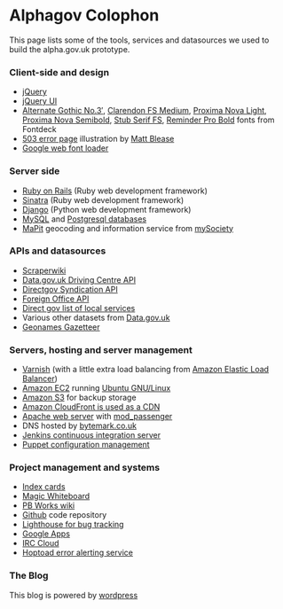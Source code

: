 # Alphagov Colophon

This page lists some of the tools, services and datasources we used to build the alpha.gov.uk prototype.

### Client-side and design

  * [jQuery](http://jquery.com/)
  * [jQuery UI](http://jqueryui.com/)
  * [Alternate Gothic No.3′](http://fontdeck.com/typeface/alternategothic), [Clarendon FS Medium](http://fontdeck.com/font/clarendonfs/medium), [Proxima Nova Light](http://fontdeck.com/font/proximanova/light), [Proxima Nova Semibold](http://fontdeck.com/font/proximanova/semibold), [Stub Serif FS](http://fontdeck.com/typeface/stubseriffs), [Reminder Pro Bold](http://fontdeck.com/typeface/reminderpro) fonts from Fontdeck
  * [503 error page](http://alpha.gov.uk/fail/) illustration by [Matt Blease](http://www.mattblease.com/)
  * [Google web font loader](http://code.google.com/apis/webfonts/docs/webfont_loader.html)

### Server side

  * [Ruby on Rails](http://rubyonrails.org/) (Ruby web development framework)
  * [Sinatra](http://www.sinatrarb.com/) (Ruby web development framework)
  * [Django](http://www.djangoproject.com/) (Python web development framework)
  * [MySQL](http://www.mysql.com/) and [Postgresql databases](http://www.postgresql.org/)
  * [MaPit](http://mapit.mysociety.org/) geocoding and information service from [mySociety](http://mysociety.org/)

### APIs and datasources

  * [Scraperwiki](http://scraperwiki.com/tags/alphagov)
  * [Data.gov.uk Driving Centre API](http://labs.data.gov.uk/lod/location/51.33147,-0.267792/driving-test-centre)
  * [Directgov Syndication API](http://syndication.innovate.direct.gov.uk)
  * [Foreign Office API](http://fco.innovate.direct.gov.uk/)
  * [Direct gov list of local services](http://local.direct.gov.uk/Data/)
  * Various other datasets from [Data.gov.uk](http://data/gov.uk)
  * [Geonames Gazetteer](http://www.geonames.org/)

### Servers, hosting and server management

  * [Varnish](http://www.varnish-cache.org/) (with a little extra load balancing from [Amazon Elastic Load Balancer](http://aws.amazon.com/elasticloadbalancing/))
  * [Amazon EC2](http://aws.amazon.com/ec2/) running [Ubuntu GNU/Linux](http://www.ubuntu.com/business/server/overview)
  * [Amazon S3](http://aws.amazon.com/s3/) for backup storage
  * [Amazon CloudFront is used as a CDN](http://aws.amazon.com/cloudfront/)
  * [Apache web server](http://httpd.apache.org/) with [mod_passenger](http://www.modrails.com/)
  * DNS hosted by [bytemark.co.uk](http://www.bytemark.co.uk/support/technical_documents/dnsc)
  * [Jenkins continuous integration server](http://jenkins-ci.org/)
  * [Puppet configuration management](http://www.puppetlabs.com/)

### Project management and systems

  * [Index cards](http://www.ryman.co.uk/0155122399/Silvine-Record-Cards-204x127mm-Ruled-Pack-of-100/Product)
  * [Magic Whiteboard](http://www.magicwhiteboard.co.uk/)
  * [PB Works wiki](http://pbworks.com/)
  * [Github](https://github.com) code repository
  * [Lighthouse for bug tracking](http://lighthouseapp.com/)
  * [Google Apps](http://www.google.com/apps/)
  * [IRC Cloud](https://irccloud.com/)
  * [Hoptoad error alerting service](http://hoptoadapp.com/pages/home)

### The Blog

This blog is powered by [wordpress](http://www.wordpress.org)
